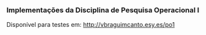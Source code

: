 ### Implementações da Disciplina de Pesquisa Operacional I

Disponível para testes em: http://vbraguimcanto.esy.es/po1
